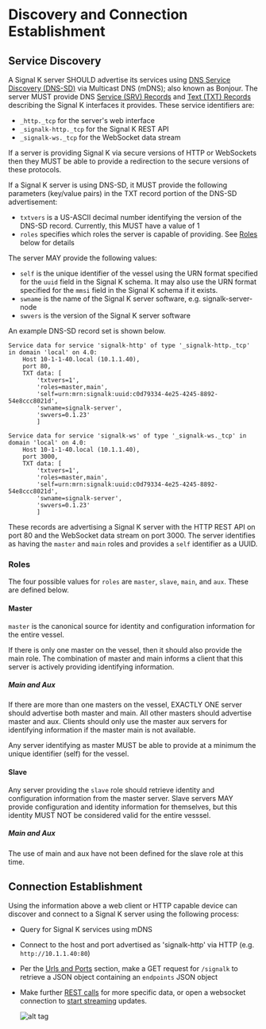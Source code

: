 # Discovery and Connection Establishment

## Service Discovery

A Signal K server SHOULD advertise its services using [DNS Service Discovery
(DNS-SD)](https://tools.ietf.org/html/rfc6763) via Multicast DNS (mDNS); also known as Bonjour. The server MUST provide
DNS [Service (SRV) Records](https://en.wikipedia.org/wiki/SRV_record) and [Text (TXT)
Records](https://en.wikipedia.org/wiki/TXT_record) describing the Signal K interfaces it provides. These service
identifiers are:

* `_http._tcp` for the server's web interface
* `_signalk-http._tcp` for the Signal K REST API
* `_signalk-ws._tcp` for the WebSocket data stream

If a server is providing Signal K via secure versions of HTTP or WebSockets then they MUST be able to provide a
redirection to the secure versions of these protocols.

If a Signal K server is using DNS-SD, it MUST provide the following parameters (key/value pairs) in the TXT record
portion of the DNS-SD advertisement:

* `txtvers` is a US-ASCII decimal number identifying the version of the DNS-SD record. Currently, this MUST have a value
  of 1
* `roles` specifies which roles the server is capable of providing. See [Roles](#roles) below for details

The server MAY provide the following values:

* `self` is the unique identifier of the vessel using the URN format specified for the `uuid` field in the Signal K
  schema. It may also use the URN format specified for the `mmsi` field in the Signal K schema if it exists.
* `swname` is the name of the Signal K server software, e.g. signalk-server-node
* `swvers` is the version of the Signal K server software

An example DNS-SD record set is shown below.

```
Service data for service 'signalk-http' of type '_signalk-http._tcp' in domain 'local' on 4.0:
    Host 10-1-1-40.local (10.1.1.40),
    port 80,
    TXT data: [
        'txtvers=1',
        'roles=master,main',
        'self=urn:mrn:signalk:uuid:c0d79334-4e25-4245-8892-54e8ccc8021d',
        'swname=signalk-server',
        'swvers=0.1.23'
        ]

Service data for service 'signalk-ws' of type '_signalk-ws._tcp' in domain 'local' on 4.0:
    Host 10-1-1-40.local (10.1.1.40),
    port 3000,
    TXT data: [
        'txtvers=1',
        'roles=master,main',
        'self=urn:mrn:signalk:uuid:c0d79334-4e25-4245-8892-54e8ccc8021d',
        'swname=signalk-server',
        'swvers=0.1.23'
        ]
```

These records are advertising a Signal K server with the HTTP REST API on port 80 and the WebSocket data stream on port
3000. The server identifies as having the `master` and `main` roles and provides a `self` identifier as a UUID.

### Roles

The four possible values for `roles` are `master`, `slave`, `main`, and `aux`. These are defined below.

#### Master

`master` is the canonical source for identity and configuration information for the entire vessel.

If there is only one master on the vessel, then it should also provide the main role. The combination of master and main
informs a client that this server is actively providing identifying information.

##### Main and Aux

If there are more than one masters on the vessel, EXACTLY ONE server should advertise both master and main. All other
masters should advertise master and aux. Clients should only use the master aux servers for identifying information if
the master main is not available.

Any server identifying as master MUST be able to provide at a minimum the unique identifier (self) for the vessel.

#### Slave

Any server providing the `slave` role should retrieve identity and configuration information from the master server.
Slave servers MAY provide configuration and identity information for themselves, but this identity MUST NOT be
considered valid for the entire vesssel.

##### Main and Aux

The use of main and aux have not been defined for the slave role at this time.

## Connection Establishment

Using the information above a web client or HTTP capable device can discover and connect to a Signal K server using the
following process:

* Query for Signal K services using mDNS
* Connect to the host and port advertised as 'signalk-http' via HTTP (e.g. `http://10.1.1.40:80`)
* Per the [Urls and Ports](urls_ports.md) section, make a GET request for `/signalk` to retrieve a JSON
  object containing an `endpoints` JSON object
* Make further [REST calls](rest_api.md) for more specific data, or open a websocket connection to [start
  streaming](streaming_api.md) updates.

  ![alt tag](consumer_discovery_process.png)
